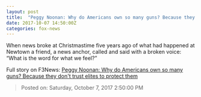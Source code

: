 ```yaml
---
layout: post
title:  "Peggy Noonan: Why do Americans own so many guns? Because they don't trust elites to protect them"
date: 2017-10-07 14:50:00Z
categories: fox-news
---
```


When news broke at Christmastime five years ago of what had happened at Newtown a friend, a news anchor, called and said with a broken voice: “What is the word for what we feel?”


Full story on F3News: [Peggy Noonan: Why do Americans own so many guns? Because they don't trust elites to protect them](http://www.f3nws.com/n/rpUvSD)

> Posted on: Saturday, October 7, 2017 2:50:00 PM
